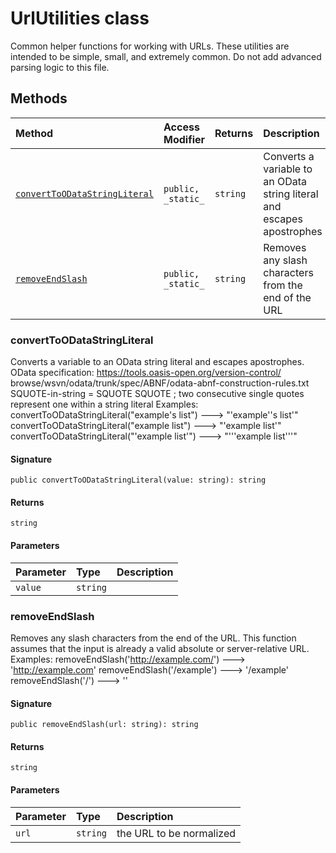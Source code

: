 # UrlUtilities class





Common helper functions for working with URLs. These utilities are intended to be simple, 
small, and extremely common. Do not add advanced parsing logic to this file.






## Methods

| Method	   | Access Modifier | Returns	| Description|
|:-------------|:----|:-------|:-----------|
|[`convertToODataStringLiteral`](#converttoodatastringliteral)     | `public, _static_` | `string` | Converts a variable to an OData string literal and escapes apostrophes |
|[`removeEndSlash`](#removeendslash)     | `public, _static_` | `string` | Removes any slash characters from the end of the URL |




### convertToODataStringLiteral

Converts a variable to an OData string literal and escapes apostrophes. 
OData specification: 
https://tools.oasis-open.org/version-control/ 
browse/wsvn/odata/trunk/spec/ABNF/odata-abnf-construction-rules.txt 
SQUOTE-in-string = SQUOTE SQUOTE ; two consecutive single quotes represent one within a string literal 
Examples: 
convertToODataStringLiteral("example's list") ---> "'example''s list'" 
convertToODataStringLiteral("example list") ---> "'example list'" 
convertToODataStringLiteral("'example list'") ---> "'''example list'''"

#### Signature
`public convertToODataStringLiteral(value: string): string`

#### Returns
`string`


#### Parameters


| Parameter	   | Type    | Description |
|:-------------|:---------------|:------------|
| `value`    | `string` |  |


### removeEndSlash

Removes any slash characters from the end of the URL. 
This function assumes that the input is already a valid absolute or server-relative URL. 
Examples: 
removeEndSlash('http://example.com/') ---> 'http://example.com' 
removeEndSlash('/example') ---> '/example' 
removeEndSlash('/') ---> ''

#### Signature
`public removeEndSlash(url: string): string`

#### Returns
`string`


#### Parameters


| Parameter	   | Type    | Description |
|:-------------|:---------------|:------------|
| `url`    | `string` | the URL to be normalized |

